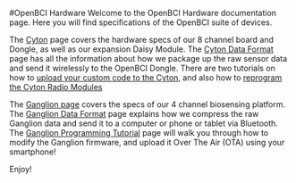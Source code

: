 #OpenBCI Hardware 
Welcome to the OpenBCI Hardware documentation page. Here you will find specifications of the OpenBCI suite of devices.  

The [Cyton](http://docs.openbci.com/Hardware/02-Cyton) page covers the hardware specs of our 8 channel board and Dongle, as well as our expansion Daisy Module. 
The [Cyton Data Format](http://docs.openbci.com/Hardware/03-Cyton_Data_Format) page has all the information about how we package up the raw sensor data and send it wirelessly to the OpenBCI Dongle. There are two tutorials on how to [upload your custom code to the Cyton](http://docs.openbci.com/Hardware/05-Cyton_Programming_Tutorial), and also how to [reprogram the Cyton Radio Modules](http://docs.openbci.com/Hardware/06-Dongle_Programming_Tutorial)


The [Ganglion page](http://docs.openbci.com/Hardware/07-OGanglion) covers the specs of our 4 channel biosensing platform. 
The [Ganglion Data Format](http://docs.openbci.com/Hardware/08-Ganglion_Data_Format) page explains how we compress the raw Ganglion data and send it to a computer or phone or tablet via Bluetooth. The [Ganglion Programming Tutorial](http://docs.openbci.com/Hardware/09-Ganglion_Programming_Tutorial) page will walk you through how to modify the Ganglion firmware, and upload it Over The Air (OTA) using your smartphone!

Enjoy!